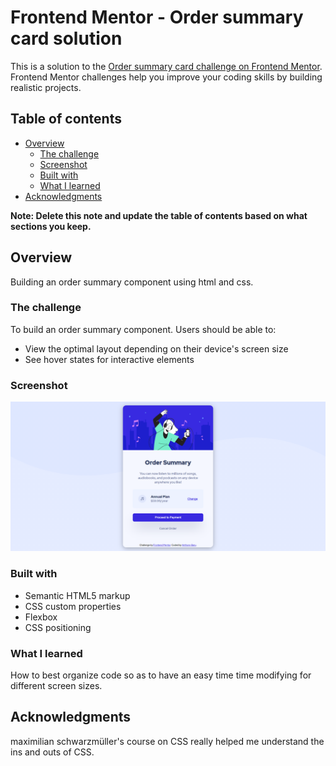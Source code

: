 # Frontend Mentor - Order summary card solution

This is a solution to the [Order summary card challenge on Frontend Mentor](https://www.frontendmentor.io/challenges/order-summary-component-QlPmajDUj). Frontend Mentor challenges help you improve your coding skills by building realistic projects.

## Table of contents

- [Overview](#overview)
  - [The challenge](#the-challenge)
  - [Screenshot](#screenshot)
  - [Built with](#built-with)
  - [What I learned](#what-i-learned)
- [Acknowledgments](#acknowledgments)

**Note: Delete this note and update the table of contents based on what sections you keep.**

## Overview

Building an order summary component using html and css.

### The challenge

To build an order summary component.
Users should be able to:

- View the optimal layout depending on their device's screen size
- See hover states for interactive elements

### Screenshot

![alt html-screenshot](./images/order_summary_component.png)

### Built with

- Semantic HTML5 markup
- CSS custom properties
- Flexbox
- CSS positioning

### What I learned

How to best organize code so as to have an easy time time modifying for different screen sizes.

## Acknowledgments

maximilian schwarzmüller's course on CSS really helped me understand the ins and outs of CSS.
